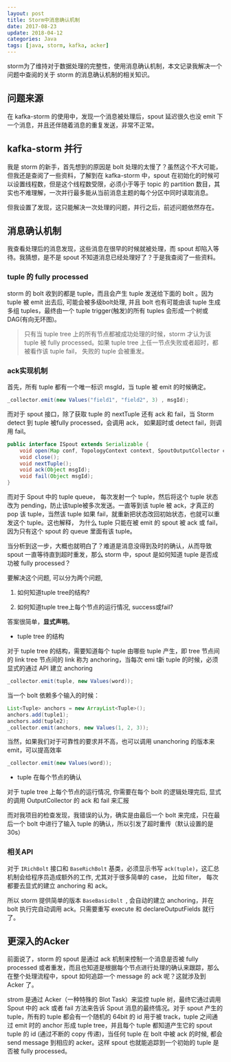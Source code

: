 ```yaml
---
layout: post
title: Storm中消息确认机制
date: 2017-08-23
update: 2018-04-12
categories: Java
tags: [java, storm, kafka, acker]
---
```


storm为了维持对于数据处理的完整性，使用消息确认机制，本文记录我解决一个问题中查阅的关于 storm 的消息确认机制的相关知识。

<!--more-->

## 问题来源

在 kafka-storm 的使用中，发现一个消息被处理后，spout 延迟很久也没 emit 下一个消息，并且还伴随着消息的重复发送，非常不正常。

## kafka-storm 并行

我是 storm 的新手，首先想到的原因是 bolt 处理的太慢了？虽然这个不大可能，但我还是查阅了一些资料，了解到在 kafka-storm 中，spout 在初始化的时候可以设置线程数，但是这个线程数受限，必须小于等于 topic 的 partition 数目，其实也不难理解，一次并行最多能从当前消息主题的每个分区中同时读取消息。

但我设置了发现，这只能解决一次处理的问题，并行之后，前述问题依然存在。

## 消息确认机制

我查看处理后的消息发现，这些消息在很早的时候就被处理，而 spout 却陷入等待。我猜想，是不是 spout 不知道消息已经处理好了？于是我查阅了一些资料。

### tuple 的 fully processed

storm 的 bolt 收到的都是 tuple，而且会产生 tuple 发送给下面的 bolt 。因为 tuple 被 emit 出去后, 可能会被多级bolt处理, 并且 bolt 也有可能由该 tuple 生成多组 tuples，最终由一个 tuple trigger(触发)的所有 tuples 会形成一个树或 DAG(有向无环图)。

> 只有当 tuple tree 上的所有节点都被成功处理的时候，storm 才认为该 tuple 被 fully processed。如果 tuple tree 上任一节点失败或者超时，都被看作该 tuple fail， 失败的 tuple 会被重发。

### ack实现机制

首先，所有 tuple 都有一个唯一标识 msgId，当 tuple 被 emit 的时候确定。

```java
_collector.emit(new Values("field1", "field2", 3) , msgId);
```

而对于 spout 接口，除了获取 tuple 的 nextTuple 还有 ack 和 fail，当 Storm detect 到 tuple 被fully processed，会调用 ack， 如果超时或 detect fail，则调用 fail。

```java
public interface ISpout extends Serializable {
    void open(Map conf, TopologyContext context, SpoutOutputCollector collector);
    void close();
    void nextTuple();
    void ack(Object msgId);
    void fail(Object msgId);
}
```
而对于 Spout 中的 tuple queue， 每次发射一个 tuple，然后将这个 tuple 状态改为 pending，防止该tuple被多次发送。一直等到该 tuple 被 ack，才真正的 pop 该 tuple，当然该 tuple 如果 fail，就重新把状态改回初始状态，也就可以重发这个 tuple。这也解释， 为什么 tuple 只能在被 emit 的 spout 被 ack 或 fail，因为只有这个 spout 的 queue 里面有该 tuple。

当分析到这一步，大概也就明白了？难道是消息没得到及时的确认，从而导致 spout 一直等待直到超时重发，那么 storm 中，spout 是如何知道 tuple 是否成功被 fully processed？

要解决这个问题, 可以分为两个问题,    

1. 如何知道tuple tree的结构?    

2. 如何知道tuple tree上每个节点的运行情况, success或fail?



答案很简单，**显式声明**。

* tuple tree 的结构

对于 tuple tree 的结构，需要知道每个 tuple 由哪些 tuple 产生，即 tree 节点间的 link tree 节点间的 link 称为 anchoring，当每次 emi t新 tuple 的时候，必须显式的通过 API 建立 anchoring

```java
_collector.emit(tuple, new Values(word)); 
```

当一个 bolt 依赖多个输入的时候：

```java
List<Tuple> anchors = new ArrayList<Tuple>();
anchors.add(tuple1);
anchors.add(tuple2);
_collector.emit(anchors, new Values(1, 2, 3));
```

当然，如果我们对于可靠性的要求并不高，也可以调用 unanchoring 的版本来 emit，可以提高效率

```java
_collector.emit(new Values(word));
```

* tuple 在每个节点的确认

对于 tuple tree 上每个节点的运行情况, 你需要在每个 bolt 的逻辑处理完后, 显式的调用 OutputCollector 的 ack 和 fail 来汇报 

而对我项目的检查发现，我错误的认为，确实是由最后一个 bolt 来完成，只在最后一个 bolt 中进行了输入 tuple 的确认，所以引发了超时重传（默认设置的是30s）

### 相关API

对于 `IRichBolt` 接口和 `BaseRichBolt` 基类，必须显示书写 `ack(tuple)`，这汇总机制会给程序员造成额外的工作, 尤其对于很多简单的 case， 比如 filter， 每次都要去显式的建立 anchoring 和 ack。

所以 storm 提供简单的版本 `BaseBasicBolt `, 会自动的建立 anchoring，并在 bolt 执行完自动调用 ack。只需要重写 execute 和 declareOutputFields 就行了。

## 更深入的Acker

前面说了，storm 的 spout 是通过 ack 机制来控制一个消息是否被 fully processed 或者重发，而且也知道是根据每个节点进行处理的确认来跟踪，那么在整个处理流程中，spout 如何追踪一个 message 的 ack 呢？这就涉及到 Acker 了。

strom 是通过 Acker（一种特殊的 Blot Task）来监控 tuple 树，最终它通过调用 Spout 中的 ack 或者 fail 方法来告诉 Spout 消息的最终情况。对于 spout 产生的 tuple，所有的 tuple 都会有一个随机的 64bit 的 id 用于被 track，tuple 之间通过 emit 时的 anchor 形成 tuple tree，并且每个 tuple 都知道产生它的 spout tuple 的 id (通过不断的 copy 传递)，当任何 tuple 在 bolt 中被 ack 的时候, 都会 send message 到相应的 acker。这样 spout 也就能追踪到一个初始的 tuple 是否被 fully processed。
